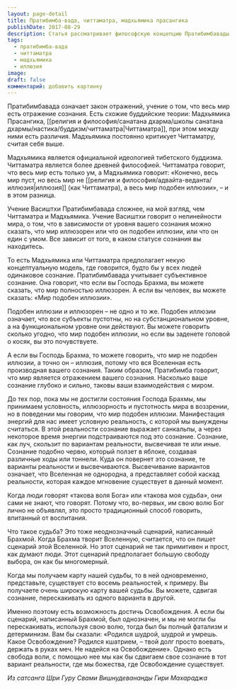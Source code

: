 ```yaml
---
layout: page-detail
title: Пратибимба-вада, читтаматра, мадхьямика прасангика
publishDate: 2017-08-29
description: Статья рассматривает философскую концепцию Пратибимбавады - учения об отражении мира в сознании, сравнивая её с буддийскими теориями Читтаматры и Мадхьямики. Особое внимание уделяется различию между иллюзорностью и подобием иллюзии, а также роли субъективного сознания в формировании реальности и судьбы. Подчеркивается, что свобода воли позволяет менять варианты реальности и достигать освобождения.
tags:
  - пратибимба-вада
  - читтаматра
  - мадхьямика
  - иллюзия
image: 
draft: false
комментарий: добавить картинку
---
```


Пратибимбавада означает закон отражений, учение о том, что весь мир есть отражение сознания. Есть схожие буддийские теории: Мадхьямика Прасангика, [[религия и философия/санатана дхарма/школы санатана дхармы/настика/буддизм/читтаматра|Читтаматра]], при этом между ними есть различия. Мадхьямика постоянно критикует Читтаматру, считая себя выше. 

Мадхьямика является официальной идеологией тибетского буддизма. Читтаматра является более древней философией. Читтаматра говорит, что весь мир есть только ум, а Мадхьямика говорит: «Конечно, весь мир пуст, но весь мир не [[религия и философия/адвайта-веданта/иллюзия|иллюзия]] (как Читтаматра), а весь мир подобен иллюзии», – и в этом разница.

Учение Васиштхи Пратибимбавада сложнее, на мой взгляд, чем Читтаматра и Мадхьямика. Учение Васиштхи говорит о нелинейности мира, о том, что в зависимости от уровня вашего сознания можно сказать, что мир иллюзорен или что он подобен иллюзии, или что он един с умом. Все зависит от того, в каком статусе сознания вы находитесь. 

То есть Мадхьямика или Читтаматра предполагает некую концептуальную модель, где говорится, будто бы у всех людей одинаковое сознание. Пратибимбавада учитывает субъективное сознание. Она говорит, что если вы Господь Брахма, вы можете сказать, что мир полностью иллюзорен. А если вы человек, вы можете сказать: «Мир подобен иллюзии».

Подобен иллюзии и иллюзорен – не одно и то же. Подобен иллюзии означает, что все субъекты пустотны, но на субстанциональном уровне, а на функциональном уровне они действуют. Вы можете говорить сколько угодно, что мир подобен иллюзии, но если вы заденете головой о косяк, вы это почувствуете. 

А если вы Господь Брахма, то можете говорить, что мир не подобен иллюзии, а точно он – иллюзия, потому что вся Вселенная есть производная вашего сознания. Таким образом, Пратибимба говорит, что мир является отражением вашего сознания. Насколько ваше сознание глубоко и сильно, таковы ваши взаимодействия с миром.

До тех пор, пока мы не достигли состояния Господа Брахмы, мы принимаем условность, иллюзорность и пустотность мира в воззрении, но в поведении мы говорим, что мир подобен иллюзии. Манифестация энергий для нас имеет условную реальность, с которой мы вынуждены считаться. В этой реальности сознание выражает санкальпы, а через некоторое время энергии подстраиваются под это сознание. Сознание, как луч, скользит по вариантам реальности, высвечивая те или иные. Сознание подобно червю, который ползет в яблоке, создавая различные ходы или тоннели. Куда он повернет это сознание, те варианты реальности и высвечиваются. Высвечивание вариантов означает, что Вселенная не однородна, а представляет собой каскад реальности, которая каждое мгновение существует в данный момент.

Когда люди говорят «такова воля Бога» или «такова моя судьба», они сами не знают, что говорят. Потому что, во-первых, им свою волю Бог лично не объявлял, это просто традиционный способ говорить, впитанный от воспитания.

Что такое судьба? Это тоже неоднозначный сценарий, написанный Брахмой. Когда Брахма творит Вселенную, считается, что он пишет сценарий этой Вселенной. Но этот сценарий не так примитивен и прост, как думают люди. Этот сценарий предполагает большую свободу выбора, он как бы многомерный.

Когда мы получаем карту нашей судьбы, то в ней одновременно, представьте, существует сто восемь реальностей, к примеру. Вы получаете очень широкую карту вашей судьбы. Вы можете, сдвигая сознание, перескакивать из одного варианта в другой. 

Именно поэтому есть возможность достичь Освобождения. А если бы сценарий, написанный Брахмой, был однозначен, и мы не могли бы перескакивать, используя свою волю, тогда был бы полный фатализм и детерминизм. Вам бы сказали: «Родился шудрой, шудрой и умрешь. Какое Освобождение? Родился кшатрием, – твой долг просто воевать, держать в руках меч. Не надейся на Освобождение». Однако есть свобода воли, с помощью нее мы как бы сдвигаем свое сознание в тот вариант реальности, где мы божества, где Освобождение существует.

*Из сатсанга Шри Гуру Свами Вишнудевананды Гири Махараджа*

